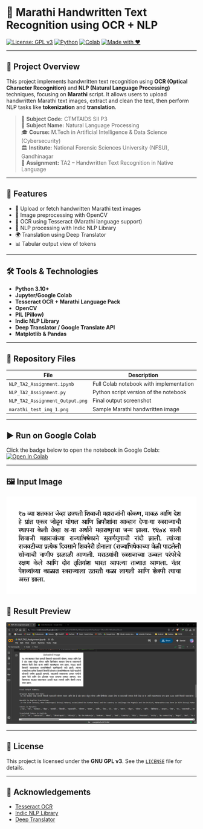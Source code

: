 # 📝 Marathi Handwritten Text Recognition using OCR + NLP

[![License: GPL v3](https://img.shields.io/badge/License-GPLv3-blue.svg)](LICENSE)
[![Python](https://img.shields.io/badge/Python-3.10+-blue?logo=python)](https://www.python.org/)
[![Colab](https://img.shields.io/badge/Run%20in-Colab-orange?logo=googlecolab)](https://colab.research.google.com/drive/1H_gSiLA782Xl8C6yJXRqtekrumyioHhJ)
[![Made with ❤️](https://img.shields.io/badge/Made%20with-%E2%9D%A4-red)](#)

---

## 📌 Project Overview

This project implements handwritten text recognition using **OCR (Optical Character Recognition)** and **NLP (Natural Language Processing)** techniques, focusing on **Marathi** script. It allows users to upload handwritten Marathi text images, extract and clean the text, then perform NLP tasks like **tokenization** and **translation**.

> 🧾 **Subject Code:** CTMTAIDS SII P3  
> 📘 **Subject Name:** Natural Language Processing  
> 🎓 **Course:** M.Tech in Artificial Intelligence & Data Science (Cybersecurity)  
> 🏛️ **Institute:** National Forensic Sciences University (NFSU), Gandhinagar  
> 📝 **Assignment:** TA2 – Handwritten Text Recognition in Native Language

---

## 🚀 Features

- 📸 Upload or fetch handwritten Marathi text images
- 🧼 Image preprocessing with OpenCV
- 🔎 OCR using Tesseract (Marathi language support)
- 🧠 NLP processing with Indic NLP Library
- 🌍 Translation using Deep Translator
- 📊 Tabular output view of tokens

---

## 🛠️ Tools & Technologies

- **Python 3.10+**
- **Jupyter/Google Colab**
- **Tesseract OCR + Marathi Language Pack**
- **OpenCV**
- **PIL (Pillow)**
- **Indic NLP Library**
- **Deep Translator / Google Translate API**
- **Matplotlib & Pandas**

---

## 📁 Repository Files

| File                          | Description                               |
|-------------------------------|-------------------------------------------|
| `NLP_TA2_Assignment.ipynb`    | Full Colab notebook with implementation   |
| `NLP_TA2_Assignment.py`       | Python script version of the notebook     |
| `NLP_TA2_Assignment_Output.png` | Final output screenshot                  |
| `marathi_test_img_1.png`      | Sample Marathi handwritten image          |

---

## ▶️ Run on Google Colab

Click the badge below to open the notebook in Google Colab:  
[![Open In Colab](https://colab.research.google.com/assets/colab-badge.svg)](https://colab.research.google.com/drive/1H_gSiLA782Xl8C6yJXRqtekrumyioHhJ)

---

## 🖼️ Input Image

![Marathi Handwritten Input](marathi_test_img_1.png)

## 📌 Result Preview

![OCR Output](NLP_TA2_Assignment_Output.png)

---

## 📜 License

This project is licensed under the **GNU GPL v3**. See the [`LICENSE`](LICENSE) file for details.

---

## 🙌 Acknowledgements

- [Tesseract OCR](https://github.com/tesseract-ocr/tesseract)
- [Indic NLP Library](https://anoopkunchukuttan.github.io/indic_nlp_library/)
- [Deep Translator](https://pypi.org/project/deep-translator/)
